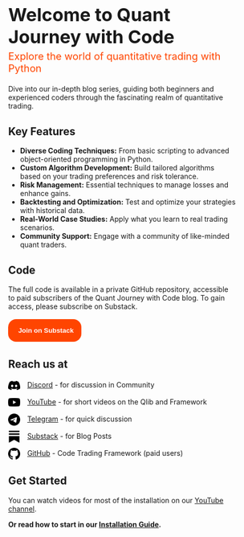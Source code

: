 <div style="width: 90%; margin: auto; padding-bottom: 50px">
  <div style="text-align: left; margin-top: 10px; margin-bottom: 0px; padding-bottom: -10px;">
    <h1 class="start-heading" style="font-size: 36px; margin-bottom: 5px;">Welcome to Quant Journey with Code</h1>
    <div style="font-size: 20px; color: #FF4500; margin-top: 0; margin-bottom: 20px">Explore the world of quantitative trading with Python</div>
  </div>

  <p>Dive into our in-depth blog series, guiding both beginners and experienced coders through the fascinating realm of quantitative trading.</p>

  <h2>Key Features</h2>
  <ul>
    <li><strong>Diverse Coding Techniques:</strong> From basic scripting to advanced object-oriented programming in Python.</li>
    <li><strong>Custom Algorithm Development:</strong> Build tailored algorithms based on your trading preferences and risk tolerance.</li>
    <li><strong>Risk Management:</strong> Essential techniques to manage losses and enhance gains.</li>
    <li><strong>Backtesting and Optimization:</strong> Test and optimize your strategies with historical data.</li>
    <li><strong>Real-World Case Studies:</strong> Apply what you learn to real trading scenarios.</li>
    <li><strong>Community Support:</strong> Engage with a community of like-minded quant traders.</li>
  </ul>

  <h2>Code</h2>
  <p>The full code is available in a private GitHub repository, accessible to paid subscribers of the Quant Journey with Code blog. To gain access, please subscribe on Substack.</p>
   <a href="https://quantjourney.substack.com/subscribe?utm_medium=web&utm_source=subscribe-widget-preamble&utm_content=146663764&just_signed_up=true&requires_confirmation=&subscription_id=404282306&referral_token=srhj&next=https%3A%2F%2Fquantjourney.substack.com%2Fp%2Fupdate-to-the-quantjourney-framework">
        <button style="background-color: #FF4500; color: white; font-weight: 600; padding: 15px; border: none; border-radius: 16px; margin: 3px 0;">
          <span style="margin-right: 5px;"></span> Join on Substack
        </button>
      </a>

<h2>Reach us at</h2>
<ul style="list-style-type: none; padding-left: 0;">
  <li style="margin-bottom: 10px;">
    <img src="/images/icon-discord.png" alt="Discord" style="width: 24px; height: 24px; vertical-align: middle; margin-right: 10px;">
    <a href="https://discord.gg/WjvuYqym9g">Discord</a> - for discussion in Community
  </li>
  <li style="margin-bottom: 10px;">
    <img src="/images/icon-youtube.png" alt="YouTube" style="width: 24px; height: 24px; vertical-align: middle; margin-right: 10px;">
    <a href="https://www.youtube.com/channel/UCe87vJTlGGtVt-UwiVQhmdQ">YouTube</a> - for short videos on the Qlib and Framework
  </li>
  <li style="margin-bottom: 10px;">
    <img src="/images/icon-telegram.png" alt="Telegram" style="width: 24px; height: 24px; vertical-align: middle; margin-right: 10px;">
    <a href="https://t.me/quantjourneycode">Telegram</a> - for quick discussion
  </li>
  <li style="margin-bottom: 10px;">
    <img src="/images/icon-substack.png" alt="Substack" style="width: 24px; height: 24px; vertical-align: middle; margin-right: 10px;">
    <a href="https://quantjourney.substack.com/">Substack</a> - for Blog Posts
  </li>
  <li style="margin-bottom: 10px;">
    <img src="/images/icon-github.png" alt="GitHub" style="width: 24px; height: 24px; vertical-align: middle; margin-right: 10px;">
    <a href="https://github.com/jpolec/quantjourney">GitHub</a> - Code Trading Framework (paid users)
  </li>
</ul>

  <h2>Get Started</h2>
  <p>You can watch videos for most of the installation on our <a href="https://www.youtube.com/channel/UCe87vJTlGGtVt-UwiVQhmdQ">YouTube channel</a>.</p>
  <p><b>Or read how to start in our <a href="installation">Installation Guide</a>.</b></p>
</div>